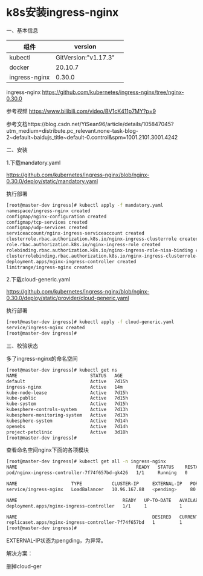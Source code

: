 # k8s安装ingress-nginx

一、基本信息

| 组件          | version              |      |
| ------------- | -------------------- | ---- |
| kubectl       | GitVersion:"v1.17.3" |      |
| docker        | 20.10.7              |      |
| ingress-nginx | 0.30.0               |      |

ingress-nginx  https://github.com/kubernetes/ingress-nginx/tree/nginx-0.30.0

参考视频 https://www.bilibili.com/video/BV1cK411p7MY?p=9

参考文档https://blog.csdn.net/YiSean96/article/details/105847045?utm_medium=distribute.pc_relevant.none-task-blog-2~default~baidujs_title~default-0.control&spm=1001.2101.3001.4242



二、安装

1.下载mandatory.yaml

https://github.com/kubernetes/ingress-nginx/blob/nginx-0.30.0/deploy/static/mandatory.yaml

执行部署

```sh
[root@master-dev ingress]# kubectl apply -f mandatory.yaml 
namespace/ingress-nginx created
configmap/nginx-configuration created
configmap/tcp-services created
configmap/udp-services created
serviceaccount/nginx-ingress-serviceaccount created
clusterrole.rbac.authorization.k8s.io/nginx-ingress-clusterrole created
role.rbac.authorization.k8s.io/nginx-ingress-role created
rolebinding.rbac.authorization.k8s.io/nginx-ingress-role-nisa-binding created
clusterrolebinding.rbac.authorization.k8s.io/nginx-ingress-clusterrole-nisa-binding created
deployment.apps/nginx-ingress-controller created
limitrange/ingress-nginx created

```

2.下载cloud-generic.yaml

https://github.com/kubernetes/ingress-nginx/blob/nginx-0.30.0/deploy/static/provider/cloud-generic.yaml

执行部署

````sh
[root@master-dev ingress]# kubectl apply -f cloud-generic.yaml 
service/ingress-nginx created
[root@master-dev ingress]# 

````

三、校验状态

多了ingress-nginx的命名空间

```sh
[root@master-dev ingress]# kubectl get ns
NAME                           STATUS   AGE
default                        Active   7d15h
ingress-nginx                  Active   14m
kube-node-lease                Active   7d15h
kube-public                    Active   7d15h
kube-system                    Active   7d15h
kubesphere-controls-system     Active   7d13h
kubesphere-monitoring-system   Active   7d13h
kubesphere-system              Active   7d14h
openebs                        Active   7d14h
project-petclinic              Active   3d18h
[root@master-dev ingress]# 

```

查看命名空间nginx下面的各项模块

```sh
[root@master-dev ingress]# kubectl get all -n ingress-nginx
NAME                                            READY   STATUS    RESTARTS   AGE
pod/nginx-ingress-controller-7f74f657bd-gk426   1/1     Running   0          16m

NAME                    TYPE           CLUSTER-IP     EXTERNAL-IP   PORT(S)                      AGE
service/ingress-nginx   LoadBalancer   10.96.167.88   <pending>     80:31668/TCP,443:32673/TCP   4m2s

NAME                                       READY   UP-TO-DATE   AVAILABLE   AGE
deployment.apps/nginx-ingress-controller   1/1     1            1           16m

NAME                                                  DESIRED   CURRENT   READY   AGE
replicaset.apps/nginx-ingress-controller-7f74f657bd   1         1         1       16m
[root@master-dev ingress]# 

```

EXTERNAL-IP状态为pengding，为异常。

解决方案：

删掉cloud-ger





















